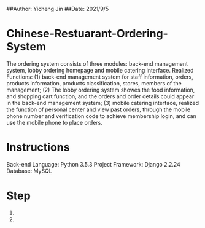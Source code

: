 ##Author: Yicheng Jin
##Date: 2021/9/5
# Chinese-Restuarant-Ordering-System
The ordering system consists of three modules: back-end management system, lobby ordering homepage and mobile catering interface. 
Realized Functions: (1) back-end management system for staff information, orders, products information, products classification, stores, members of the management; 
(2) The lobby ordering system showes the food information, and shopping cart function, and the orders and order details could appear in the back-end management system;
(3) mobile catering interface, realized the function of personal center and view past orders, through the mobile phone number and verification code to achieve membership login, and can use the mobile phone to place orders.

# Instructions
Back-end Language: Python 3.5.3
Project Framework: Django 2.2.24
Database: MySQL

# Step
1)
2)
